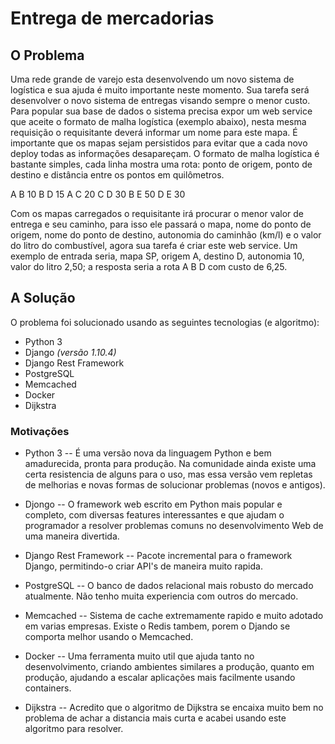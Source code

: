 # Entrega de mercadorias

## O Problema

Uma rede grande de varejo esta desenvolvendo um novo sistema de logística e sua ajuda é muito importante neste momento. Sua tarefa será desenvolver o novo sistema de entregas visando sempre o menor custo. Para popular sua base de dados o sistema precisa expor um web service que aceite o formato de malha logística (exemplo abaixo), nesta mesma requisição o requisitante deverá informar um nome para este mapa. É importante que os mapas sejam persistidos para evitar que a cada novo deploy todas as informações desapareçam. O formato de malha logística é bastante simples, cada linha mostra uma rota: ponto de origem, ponto de destino e distância entre os pontos em quilômetros.

A B 10
B D 15
A C 20
C D 30
B E 50
D E 30

Com os mapas carregados o requisitante irá procurar o menor valor de entrega e seu caminho, para isso ele passará o mapa, nome do ponto de origem, nome do ponto de destino, autonomia do caminhão (km/l) e o valor do litro do combustível, agora sua tarefa é criar este web service. Um exemplo de entrada seria, mapa SP, origem A, destino D, autonomia 10, valor do litro 2,50; a resposta seria a rota A B D com custo de 6,25.

## A Solução

O problema foi solucionado usando as seguintes tecnologias (e algoritmo):

* Python 3
* Django _(versão 1.10.4)_
* Django Rest Framework
* PostgreSQL
* Memcached
* Docker
* Dijkstra

### Motivações
- Python 3
-- É uma versão nova da linguagem Python e bem amadurecida, pronta para produção. Na comunidade ainda existe uma certa resistencia de alguns para o uso, mas essa versão vem repletas de melhorias e novas formas de solucionar problemas (novos e antigos).
- Djongo
-- O framework web escrito em Python mais popular e completo, com diversas features interessantes e que ajudam o programador a resolver problemas comuns no desenvolvimento Web de uma maneira divertida.
- Django Rest Framework
-- Pacote incremental para o framework Django, permitindo-o criar API's de maneira muito rapida.
- PostgreSQL
-- O banco de dados relacional mais robusto do mercado atualmente. Não tenho muita experiencia com outros do mercado.
- Memcached
-- Sistema de cache extremamente rapido e muito adotado em varias empresas. Existe o Redis tambem, porem o Djando se comporta melhor usando o Memcached.

- Docker
-- Uma ferramenta muito util que ajuda tanto no desenvolvimento, criando ambientes similares a produção, quanto em produção, ajudando a escalar aplicações mais facilmente usando containers.

- Dijkstra
-- Acredito que o algoritmo de Dijkstra se encaixa muito bem no problema de achar a distancia mais curta e acabei usando este algoritmo para resolver.

